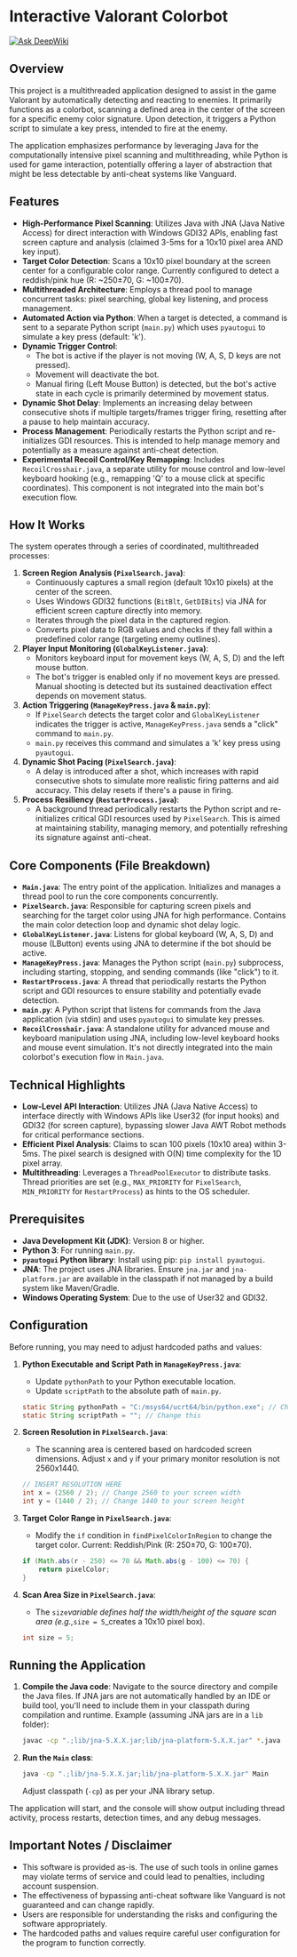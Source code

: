 # Interactive Valorant Colorbot
[![Ask DeepWiki](https://devin.ai/assets/askdeepwiki.png)](https://deepwiki.com/JustinAngara/multithreaded-valorant-algorithm)

## Overview

This project is a multithreaded application designed to assist in the game Valorant by automatically detecting and reacting to enemies. It primarily functions as a colorbot, scanning a defined area in the center of the screen for a specific enemy color signature. Upon detection, it triggers a Python script to simulate a key press, intended to fire at the enemy.

The application emphasizes performance by leveraging Java for the computationally intensive pixel scanning and multithreading, while Python is used for game interaction, potentially offering a layer of abstraction that might be less detectable by anti-cheat systems like Vanguard.

## Features

*   **High-Performance Pixel Scanning**: Utilizes Java with JNA (Java Native Access) for direct interaction with Windows GDI32 APIs, enabling fast screen capture and analysis (claimed 3-5ms for a 10x10 pixel area AND key input).
*   **Target Color Detection**: Scans a 10x10 pixel boundary at the screen center for a configurable color range. Currently configured to detect a reddish/pink hue (R: ~250±70, G: ~100±70).
*   **Multithreaded Architecture**: Employs a thread pool to manage concurrent tasks: pixel searching, global key listening, and process management.
*   **Automated Action via Python**: When a target is detected, a command is sent to a separate Python script (`main.py`) which uses `pyautogui` to simulate a key press (default: 'k').
*   **Dynamic Trigger Control**:
    *   The bot is active if the player is not moving (W, A, S, D keys are not pressed).
    *   Movement will deactivate the bot.
    *   Manual firing (Left Mouse Button) is detected, but the bot's active state in each cycle is primarily determined by movement status.
*   **Dynamic Shot Delay**: Implements an increasing delay between consecutive shots if multiple targets/frames trigger firing, resetting after a pause to help maintain accuracy.
*   **Process Management**: Periodically restarts the Python script and re-initializes GDI resources. This is intended to help manage memory and potentially as a measure against anti-cheat detection.
*   **Experimental Recoil Control/Key Remapping**: Includes `RecoilCrosshair.java`, a separate utility for mouse control and low-level keyboard hooking (e.g., remapping 'Q' to a mouse click at specific coordinates). This component is not integrated into the main bot's execution flow.

## How It Works

The system operates through a series of coordinated, multithreaded processes:

1.  **Screen Region Analysis (`PixelSearch.java`)**:
    *   Continuously captures a small region (default 10x10 pixels) at the center of the screen.
    *   Uses Windows GDI32 functions (`BitBlt`, `GetDIBits`) via JNA for efficient screen capture directly into memory.
    *   Iterates through the pixel data in the captured region.
    *   Converts pixel data to RGB values and checks if they fall within a predefined color range (targeting enemy outlines).
2.  **Player Input Monitoring (`GlobalKeyListener.java`)**:
    *   Monitors keyboard input for movement keys (W, A, S, D) and the left mouse button.
    *   The bot's trigger is enabled only if no movement keys are pressed. Manual shooting is detected but its sustained deactivation effect depends on movement status.
3.  **Action Triggering (`ManageKeyPress.java` & `main.py`)**:
    *   If `PixelSearch` detects the target color and `GlobalKeyListener` indicates the trigger is active, `ManageKeyPress.java` sends a "click" command to `main.py`.
    *   `main.py` receives this command and simulates a 'k' key press using `pyautogui`.
4.  **Dynamic Shot Pacing (`PixelSearch.java`)**:
    *   A delay is introduced after a shot, which increases with rapid consecutive shots to simulate more realistic firing patterns and aid accuracy. This delay resets if there's a pause in firing.
5.  **Process Resiliency (`RestartProcess.java`)**:
    *   A background thread periodically restarts the Python script and re-initializes critical GDI resources used by `PixelSearch`. This is aimed at maintaining stability, managing memory, and potentially refreshing its signature against anti-cheat.

## Core Components (File Breakdown)

*   **`Main.java`**: The entry point of the application. Initializes and manages a thread pool to run the core components concurrently.
*   **`PixelSearch.java`**: Responsible for capturing screen pixels and searching for the target color using JNA for high performance. Contains the main color detection loop and dynamic shot delay logic.
*   **`GlobalKeyListener.java`**: Listens for global keyboard (W, A, S, D) and mouse (LButton) events using JNA to determine if the bot should be active.
*   **`ManageKeyPress.java`**: Manages the Python script (`main.py`) subprocess, including starting, stopping, and sending commands (like "click") to it.
*   **`RestartProcess.java`**: A thread that periodically restarts the Python script and GDI resources to ensure stability and potentially evade detection.
*   **`main.py`**: A Python script that listens for commands from the Java application (via stdin) and uses `pyautogui` to simulate key presses.
*   **`RecoilCrosshair.java`**: A standalone utility for advanced mouse and keyboard manipulation using JNA, including low-level keyboard hooks and mouse event simulation. It's not directly integrated into the main colorbot's execution flow in `Main.java`.

## Technical Highlights

*   **Low-Level API Interaction**: Utilizes JNA (Java Native Access) to interface directly with Windows APIs like User32 (for input hooks) and GDI32 (for screen capture), bypassing slower Java AWT Robot methods for critical performance sections.
*   **Efficient Pixel Analysis**: Claims to scan 100 pixels (10x10 area) within 3-5ms. The pixel search is designed with O(N) time complexity for the 1D pixel array.
*   **Multithreading**: Leverages a `ThreadPoolExecutor` to distribute tasks. Thread priorities are set (e.g., `MAX_PRIORITY` for `PixelSearch`, `MIN_PRIORITY` for `RestartProcess`) as hints to the OS scheduler.

## Prerequisites

*   **Java Development Kit (JDK)**: Version 8 or higher.
*   **Python 3**: For running `main.py`.
*   **`pyautogui` Python library**: Install using pip: `pip install pyautogui`.
*   **JNA**: The project uses JNA libraries. Ensure `jna.jar` and `jna-platform.jar` are available in the classpath if not managed by a build system like Maven/Gradle.
*   **Windows Operating System**: Due to the use of User32 and GDI32.

## Configuration

Before running, you may need to adjust hardcoded paths and values:

1.  **Python Executable and Script Path in `ManageKeyPress.java`**:
    *   Update `pythonPath` to your Python executable location.
    *   Update `scriptPath` to the absolute path of `main.py`.
    ```java
    static String pythonPath = "C:/msys64/ucrt64/bin/python.exe"; // Change this
    static String scriptPath = ""; // Change this
    ```

2.  **Screen Resolution in `PixelSearch.java`**:
    *   The scanning area is centered based on hardcoded screen dimensions. Adjust `x` and `y` if your primary monitor resolution is not 2560x1440.
    ```java
    // INSERT RESOLUTION HERE
    int x = (2560 / 2); // Change 2560 to your screen width
    int y = (1440 / 2); // Change 1440 to your screen height
    ```

3.  **Target Color Range in `PixelSearch.java`**:
    *   Modify the `if` condition in `findPixelColorInRegion` to change the target color. Current: Reddish/Pink (R: 250±70, G: 100±70).
    ```java
    if (Math.abs(r - 250) <= 70 && Math.abs(g - 100) <= 70) {
        return pixelColor;
    }
    ```

4.  **Scan Area Size in `PixelSearch.java`**:
    *   The `size`_variable defines half the width/height of the square scan area (e.g.,_`size = 5`_creates a 10x10 pixel box).
    ```java
    int size = 5;
    ```

## Running the Application

1.  **Compile the Java code**:
    Navigate to the source directory and compile the Java files. If JNA jars are not automatically handled by an IDE or build tool, you'll need to include them in your classpath during compilation and runtime.
    Example (assuming JNA jars are in a `lib` folder):
    ```bash
    javac -cp ".;lib/jna-5.X.X.jar;lib/jna-platform-5.X.X.jar" *.java
    ```
2.  **Run the `Main` class**:
    ```bash
    java -cp ".;lib/jna-5.X.X.jar;lib/jna-platform-5.X.X.jar" Main
    ```
    Adjust classpath (`-cp`) as per your JNA library setup.

The application will start, and the console will show output including thread activity, process restarts, detection times, and any debug messages.

## Important Notes / Disclaimer

*   This software is provided as-is. The use of such tools in online games may violate terms of service and could lead to penalties, including account suspension.
*   The effectiveness of bypassing anti-cheat software like Vanguard is not guaranteed and can change rapidly.
*   Users are responsible for understanding the risks and configuring the software appropriately.
*   The hardcoded paths and values require careful user configuration for the program to function correctly.
